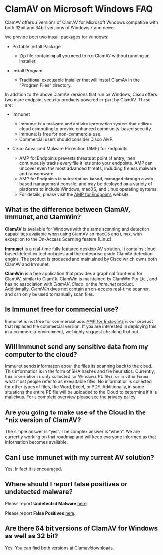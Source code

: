 # ClamAV on Microsoft Windows FAQ

ClamAV offers a versions of ClamAV for Microsoft Windows compatible with both 32bit and 64bit versions of Windows 7 and newer.

We provide both two install packages for Windows:

* Portable Install Package
    * Zip file containing all you need to run ClamAV without running an installer.

* Install Program
    * Traditional executable installer that will install ClamAV in the "Program Files" directory.

In addition to the above ClamAV versions that run on Windows, Cisco offers two more endpoint security products powered in-part by ClamAV. These are:

* Immunet
    * Immunet is a malware and antivirus protection system that utilizes cloud computing to provide enhanced community-based security.
    * Immunet is free for non-commercial use.
    * Commercial users should consider Cisco AMP.

* Cisco Advanced Malware Protection (AMP) for Endpoints
    * AMP for Endpoints prevents threats at point of entry, then continuously tracks every file it lets onto your endpoints. AMP can uncover even the most advanced threats, including fileless malware and ransomware.
    * AMP for Endpoints is subscription-based, managed through a web-based management console, and may be deployed on a variety of platforms to include Windows, macOS, and Linux operating systems.
    * For details, please visit the [AMP for Endpoints] website.

## What is the difference between ClamAV, Immunet, and ClamWin?

**ClamAV** is available for Windows with the same scanning and detection capabilities available when using ClamAV on macOS and Linux, with exception to the On-Access Scanning feature (Linux).

**Immunet** is a real-time fully featured desktop AV solution. It contains cloud based detection technologies and the enterprise grade ClamAV detection engine. The product is produced and maintained by Cisco which owns both ClamAV and Immunet.

**ClamWin** is a free application that provides a graphical front-end for ClamAV, similar to ClamTk. ClamWin is maintained by ClamWin Pty Ltd., and has no association with *ClamAV*, *Cisco*, or the *Immunet* product. Additionally, *ClamWin* does not contain an on-access real-time scanner, and can only be used to manually scan files.

## Is Immunet free for commercial use?

Immunet is not free for commercial use. [AMP for Endpoints] is our product that replaced the commercial version. If you are interested in deploying this in a commercial environment, we highly suggest checking that out.

## Will Immunet send any sensitive data from my computer to the cloud?

Immunet sends information about the files its scanning back to the cloud. This information is in the form of SHA hashes and file heuristics. Currently, this information is only collected for Windows PE files, or in other terms what most people refer to as executable files. No information is collected for other types of files, like Word, Excel, or PDF. Additionally, in some situations the entire PE file will be uploaded to the Cloud to determine if it is malicious.
For a complete overview please see the [privacy policy].

## Are you going to make use of the Cloud in the \*nix version of ClamAV?

The simple answer is “yes”.  The complex answer is “when”. We are currently working on that roadmap and will keep everyone informed as that information becomes available.

## Can I use Immunet with my current AV solution?

Yes. In fact it is encouraged.

## Where should I report false positives or undetected malware?

Please report __Undetected Malware__ [here](https://www.clamav.net/reports/malware).

Please report __False Positives__ [here](https://www.clamav.net/reports/fp).

## Are there 64 bit versions of ClamAV for Windows as well as 32 bit?

Yes. You can find both versions at [Clamav/downloads].

[privacy policy]: https://www.cisco.com/c/en/us/about/legal/privacy.html
[Clamav/downloads]: https://www.clamav.net/downloads#otherversions
[AMP for Endpoints]: https://www.cisco.com/c/en/us/products/security/amp-for-endpoints/index.html

